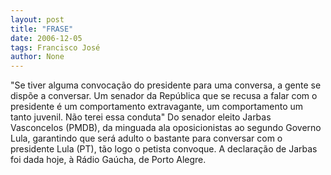 ```yaml
---
layout: post
title: "FRASE"
date: 2006-12-05
tags: Francisco José
author: None
---
```


\"Se tiver alguma convocação do presidente para uma conversa, a gente se dispõe a conversar. Um senador da República que se recusa a falar com o presidente é um comportamento extravagante, um comportamento um tanto juvenil. Não terei essa conduta\"
Do senador eleito Jarbas Vasconcelos (PMDB), da minguada ala oposicionistas ao segundo Governo Lula, garantindo que será adulto o bastante para conversar com o presidente Lula (PT), tão logo o petista convoque. A declaração de Jarbas foi dada hoje, à Rádio Gaúcha, de Porto Alegre. 
